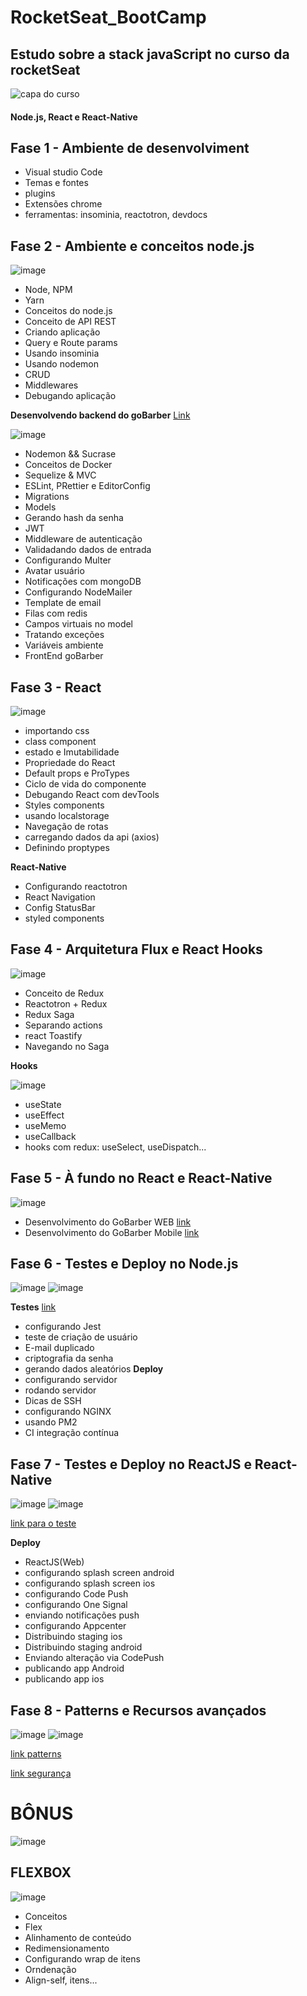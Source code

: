 # RocketSeat_BootCamp
## Estudo sobre a stack javaScript no curso da rocketSeat
![capa do curso](https://user-images.githubusercontent.com/28990749/71589332-4756f980-2b03-11ea-82cb-252d836e3522.png)

#### Node.js, React e React-Native

## Fase 1 - Ambiente de desenvolviment
- Visual studio Code
- Temas e fontes
- plugins
- Extensões chrome
- ferramentas: insominia, reactotron, devdocs

## Fase 2 - Ambiente e conceitos node.js
![image](https://user-images.githubusercontent.com/28990749/71590718-5be9c080-2b08-11ea-9125-9101e4d9f055.png)

- Node, NPM
- Yarn
- Conceitos do node.js
- Conceito de API REST
- Criando aplicação
- Query e Route params
- Usando insominia
- Usando nodemon
- CRUD
- Middlewares
- Debugando aplicação

**Desenvolvendo backend do goBarber** [Link](https://github.com/ismaelsousa/GOBARBER/tree/master/BackEnd)

![image](https://user-images.githubusercontent.com/28990749/71590761-79b72580-2b08-11ea-8ebc-1d6fc9a9eed3.png)

- Nodemon && Sucrase
- Conceitos de Docker
- Sequelize & MVC
- ESLint, PRettier e EditorConfig
- Migrations
- Models 
- Gerando hash da senha
- JWT
- Middleware de autenticação
- Validadando dados de entrada 
- Configurando Multer
- Avatar usuário
- Notificações com mongoDB
- Configurando NodeMailer
- Template de email
- Filas com redis
- Campos virtuais no model
- Tratando exceções
- Variáveis ambiente
- FrontEnd goBarber


## Fase 3 - React

![image](https://user-images.githubusercontent.com/28990749/71590794-90f61300-2b08-11ea-94f1-d48387410d4d.png)


- importando css
- class component
- estado e Imutabilidade
- Propriedade do React
- Default props e ProTypes
- Ciclo de vida do componente
- Debugando React com devTools
- Styles components
- usando localstorage
- Navegação de rotas
- carregando dados da api (axios)
- Definindo proptypes

**React-Native**
- Configurando reactotron
- React Navigation
- Config StatusBar
- styled components


## Fase 4 - Arquitetura Flux e React Hooks

![image](https://user-images.githubusercontent.com/28990749/71590812-9eab9880-2b08-11ea-92bc-df5266ada7ca.png)

- Conceito de Redux
- Reactotron + Redux
- Redux Saga
- Separando actions
- react Toastify
- Navegando no Saga

**Hooks**

![image](https://user-images.githubusercontent.com/28990749/71590821-aa975a80-2b08-11ea-9b25-582d609540d9.png)


- useState
- useEffect
- useMemo
- useCallback
- hooks com redux:  useSelect, useDispatch...


## Fase 5 - À fundo no React e React-Native

![image](https://user-images.githubusercontent.com/28990749/71590829-b3882c00-2b08-11ea-980b-3adca91deb82.png)


- Desenvolvimento do GoBarber WEB [link](https://github.com/ismaelsousa/GOBARBER/tree/master/FrontEndWeb)
- Desenvolvimento do GoBarber Mobile [link](https://github.com/ismaelsousa/GOBARBER/tree/master/Mobile)

## Fase 6 - Testes e Deploy no Node.js

![image](https://user-images.githubusercontent.com/28990749/71590845-c1d64800-2b08-11ea-885d-5df268ad5aa6.png)
![image](https://user-images.githubusercontent.com/28990749/71590852-c8fd5600-2b08-11ea-99fb-cb62b75ab077.png)


**Testes** [link](https://github.com/ismaelsousa/TEST-WITH-JEST-NODE)
- configurando Jest
- teste de criação de usuário
- E-mail duplicado
- criptografia da senha
- gerando dados aleatórios 
**Deploy**
- configurando servidor 
- rodando servidor
- Dicas de SSH
- configurando NGINX
- usando PM2
- CI integração contínua

## Fase 7 - Testes e Deploy no ReactJS e React-Native 

![image](https://user-images.githubusercontent.com/28990749/71590859-d0246400-2b08-11ea-89d2-0d8a39acfb48.png)
![image](https://user-images.githubusercontent.com/28990749/71590865-d7e40880-2b08-11ea-82f7-997c05b907ec.png)


[link para o teste](https://github.com/ismaelsousa/TEST-WITH-JEST-REACT)

**Deploy**
- ReactJS(Web)
- configurando splash screen android
- configurando splash screen ios
- configurando Code Push
- configurando One Signal
- enviando notificações push
- configurando Appcenter
- Distribuindo staging ios
- Distribuindo staging android
- Enviando alteração via CodePush
- publicando app Android
- publicando app ios

## Fase 8 - Patterns e Recursos avançados
![image](https://user-images.githubusercontent.com/28990749/71590873-df0b1680-2b08-11ea-8af1-dfc6a04a8130.png)
![image](https://user-images.githubusercontent.com/28990749/71590878-e4686100-2b08-11ea-889a-1aec28a1381a.png)

[link patterns](https://github.com/ismaelsousa/PATTERNS-NODEJS)

[link segurança](https://github.com/ismaelsousa/SEGURANCA-NODE.JS)

# BÔNUS
![image](https://user-images.githubusercontent.com/28990749/71590926-209bc180-2b09-11ea-8645-b5ccc6b85fbc.png)

## FLEXBOX

![image](https://user-images.githubusercontent.com/28990749/71590935-3610eb80-2b09-11ea-8097-da8447a14b5d.png)

- Conceitos
- Flex
- Alinhamento de conteúdo
- Redimensionamento
- Configurando wrap de itens
- Orndenação
- Align-self, itens...

